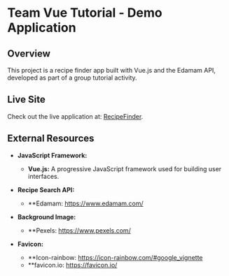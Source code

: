 # Team Vue Tutorial - Demo Application

## Overview

This project is a recipe finder app built with Vue.js and the Edamam API, developed as part of a group tutorial activity.

## Live Site

Check out the live application at: [RecipeFinder](https://thankful-bush-003e66c10.5.azurestaticapps.net/).

## External Resources

- **JavaScript Framework:**
  - **Vue.js:** A progressive JavaScript framework used for building user interfaces.

- **Recipe Search API:**
  - **Edamam: https://www.edamam.com/

- **Background Image:**
  - **Pexels: https://www.pexels.com/

- **Favicon:**
  - **Icon-rainbow: https://icon-rainbow.com/#google_vignette
  - **favicon.io: https://favicon.io/
